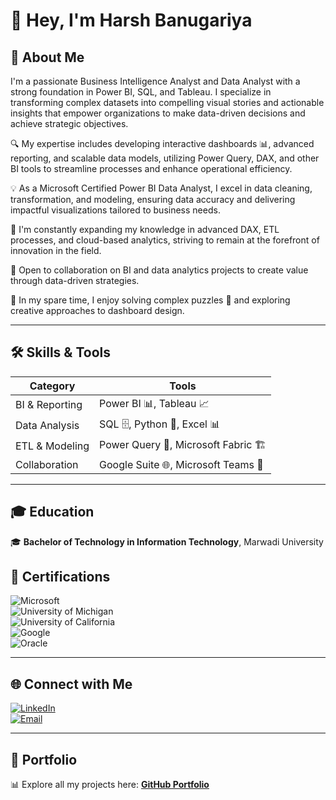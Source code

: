 # 👋 Hey, I'm **Harsh Banugariya**  

## 🔎 **About Me**  
I'm a passionate Business Intelligence Analyst and Data Analyst with a strong foundation in Power BI, SQL, and Tableau. I specialize in transforming complex datasets into compelling visual stories and actionable insights that empower organizations to make data-driven decisions and achieve strategic objectives.

🔍 My expertise includes developing interactive dashboards 📊, advanced reporting, and scalable data models, utilizing Power Query, DAX, and other BI tools to streamline processes and enhance operational efficiency.

💡 As a Microsoft Certified Power BI Data Analyst, I excel in data cleaning, transformation, and modeling, ensuring data accuracy and delivering impactful visualizations tailored to business needs.

🌟 I'm constantly expanding my knowledge in advanced DAX, ETL processes, and cloud-based analytics, striving to remain at the forefront of innovation in the field.

🤝 Open to collaboration on BI and data analytics projects to create value through data-driven strategies.

🌱 In my spare time, I enjoy solving complex puzzles 🧩 and exploring creative approaches to dashboard design.

---

## 🛠️ Skills & Tools
| **Category**     | **Tools**                        
|-------------------|----------------------------------|
| BI & Reporting    | Power BI 📊, Tableau 📈        
| Data Analysis     | SQL 🗄️, Python 🐍, Excel 📊    
| ETL & Modeling    | Power Query 🔄, Microsoft Fabric 🏗️ 
| Collaboration     | Google Suite 🌐, Microsoft Teams 💬  | 

---

## 🎓 **Education**  
🎓 **Bachelor of Technology in Information Technology**, Marwadi University  

## 🏅 **Certifications**  
![Microsoft](https://img.shields.io/badge/Microsoft-Power_BI_Data_Analyst-blue?style=flat&logo=microsoft&logoColor=white)  
![University of Michigan](https://img.shields.io/badge/University_of_Michigan-SQL_for_Data_Science-blue?style=flat&logo=google-scholar&logoColor=white)  
![University of California](https://img.shields.io/badge/University_of_California-Data_Visualization_with_Tableau-orange?style=flat&logo=tableau&logoColor=white)  
![Google](https://img.shields.io/badge/Google-Data_Analytics_Certificate-yellow?style=flat&logo=google&logoColor=white)  
![Oracle](https://img.shields.io/badge/Oracle-Database_Design_and_SQL_Programming_(2018)-orange?style=flat&logo=oracle&logoColor=white)  

---

## 🌐 **Connect with Me**  
[![LinkedIn](https://img.shields.io/badge/LinkedIn-Connect-blue?style=flat&logo=linkedin&logoColor=white)](http://www.linkedin.com/in/harshbanugariya)  
[![Email](https://img.shields.io/badge/Email-Contact-red?style=flat&logo=gmail&logoColor=white)](mailto:hbanugariya@gmail.com)  

---

## 📂 **Portfolio**  
📊 Explore all my projects here: [**GitHub Portfolio**](https://github.com/hbanugariya/harsh_portfolio)
